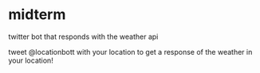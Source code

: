 # midterm
twitter bot that responds with the weather api

tweet @locationbott with your location to get a response of the weather in your location!
